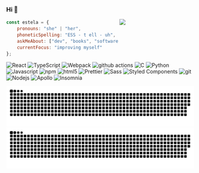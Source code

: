 ### Hi 👋
<img src="https://64.media.tumblr.com/4616f37446e226a63bd0742f37a14c8a/tumblr_n48kjpfo4S1qg6rkio1_500.gifv" width="200" align="right" />


```javascript
const estela = {
    pronouns: "she" | "her",
    phoneticSpelling: "ESS - t ell - uh",
    askMeAbout: ["dev", "books", "software architecture", "soft skills"],
    currentFocus: "improving myself"
};
```
<p>
  <img alt="React" src="https://img.shields.io/badge/-React-267caa?style=flat-square&logo=react&logoColor=white" />
  <img alt="TypeScript" src="https://img.shields.io/badge/-TypeScript-33a8c7?style=flat-square&logo=typescript&logoColor=white" />
  <img alt="Webpack" src="https://img.shields.io/badge/-Webpack-1DB6B4?style=flat-square&logo=webpack&logoColor=white" /> 
  <img alt="github actions" src="https://img.shields.io/badge/-Github_Actions-23a95b?style=flat-square&logo=github-actions&logoColor=white" />
  <img alt="C" src="https://img.shields.io/badge/-C-7bb42d?style=flat-square&logo=c&logoColor=white" />
  <img alt="Python" src="https://img.shields.io/badge/-Python-acbd17?style=flat-square&logo=python&logoColor=white" />
  <img alt="Javascript" src="https://img.shields.io/badge/-Javascript-ffab00?style=flat-square&logo=javascript&logoColor=white" />
  <img alt="npm" src="https://img.shields.io/badge/-NPM-f06f05?style=flat-square&logo=npm&logoColor=white" />
  <img alt="html5" src="https://img.shields.io/badge/-HTML5-E34F26?style=flat-square&logo=html5&logoColor=white" />
  <img alt="Prettier" src="https://img.shields.io/badge/-Prettier-ee696b?style=flat-square&logo=prettier&logoColor=white" />
  <img alt="Sass" src="https://img.shields.io/badge/-Sass-CC6699?style=flat-square&logo=sass&logoColor=white" />
  <img alt="Styled Components" src="https://img.shields.io/badge/-Styled_Components-d65c83?style=flat-square&logo=styled-components&logoColor=white" />
  <img alt="git" src="https://img.shields.io/badge/-Git-af35a1?style=flat-square&logo=git&logoColor=white" />
  <img alt="Nodejs" src="https://img.shields.io/badge/-Nodejs-8e2a9d?style=flat-square&logo=Node.js&logoColor=white" />
  <img alt="Apollo" src="https://img.shields.io/badge/-Apollo%20GraphQL-3e23a9?style=flat-square&logo=apollo-graphql&logoColor=white" />
  <img alt="Insomnia" src="https://img.shields.io/badge/-Insomnia-5849BE?style=flat-square&logo=insomnia&logoColor=white" />
</p>


![grid snake animation](https://raw.githubusercontent.com/estelavilasboas/estelavilasboas/output/github-snake-dark.svg#gh-dark-mode-only) ![grid snake animation](https://raw.githubusercontent.com/estelavilasboas/estelavilasboas/output/github-snake.svg#gh-light-mode-only)

